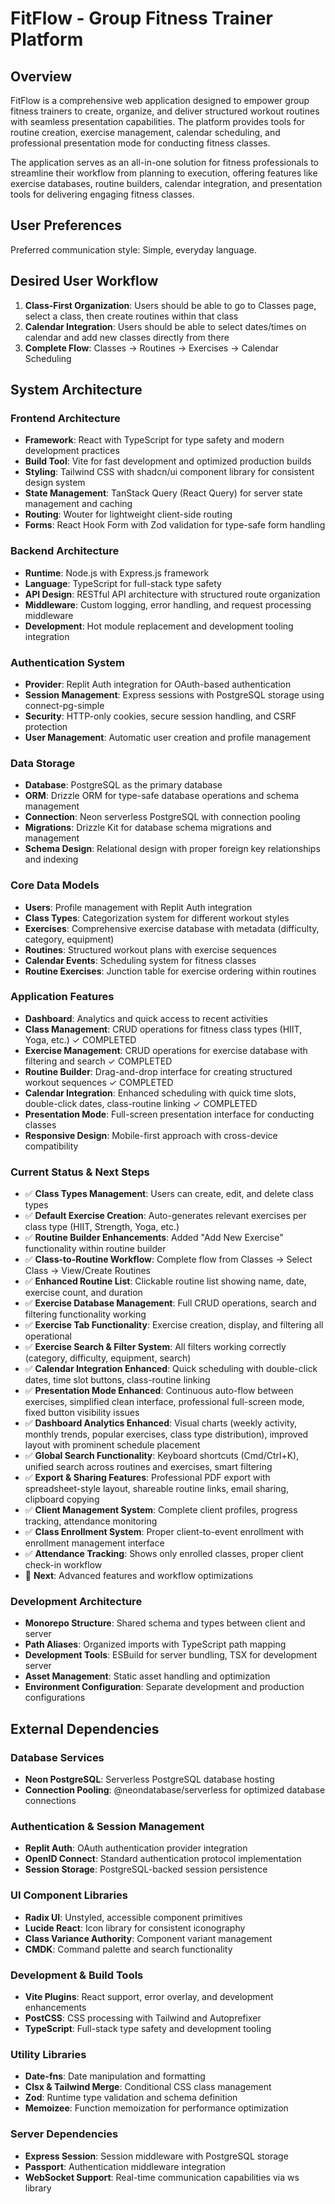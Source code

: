 # FitFlow - Group Fitness Trainer Platform

## Overview

FitFlow is a comprehensive web application designed to empower group fitness trainers to create, organize, and deliver structured workout routines with seamless presentation capabilities. The platform provides tools for routine creation, exercise management, calendar scheduling, and professional presentation mode for conducting fitness classes.

The application serves as an all-in-one solution for fitness professionals to streamline their workflow from planning to execution, offering features like exercise databases, routine builders, calendar integration, and presentation tools for delivering engaging fitness classes.

## User Preferences

Preferred communication style: Simple, everyday language.

## Desired User Workflow
1. **Class-First Organization**: Users should be able to go to Classes page, select a class, then create routines within that class
2. **Calendar Integration**: Users should be able to select dates/times on calendar and add new classes directly from there
3. **Complete Flow**: Classes → Routines → Exercises → Calendar Scheduling

## System Architecture

### Frontend Architecture
- **Framework**: React with TypeScript for type safety and modern development practices
- **Build Tool**: Vite for fast development and optimized production builds
- **Styling**: Tailwind CSS with shadcn/ui component library for consistent design system
- **State Management**: TanStack Query (React Query) for server state management and caching
- **Routing**: Wouter for lightweight client-side routing
- **Forms**: React Hook Form with Zod validation for type-safe form handling

### Backend Architecture
- **Runtime**: Node.js with Express.js framework
- **Language**: TypeScript for full-stack type safety
- **API Design**: RESTful API architecture with structured route organization
- **Middleware**: Custom logging, error handling, and request processing middleware
- **Development**: Hot module replacement and development tooling integration

### Authentication System
- **Provider**: Replit Auth integration for OAuth-based authentication
- **Session Management**: Express sessions with PostgreSQL storage using connect-pg-simple
- **Security**: HTTP-only cookies, secure session handling, and CSRF protection
- **User Management**: Automatic user creation and profile management

### Data Storage
- **Database**: PostgreSQL as the primary database
- **ORM**: Drizzle ORM for type-safe database operations and schema management
- **Connection**: Neon serverless PostgreSQL with connection pooling
- **Migrations**: Drizzle Kit for database schema migrations and management
- **Schema Design**: Relational design with proper foreign key relationships and indexing

### Core Data Models
- **Users**: Profile management with Replit Auth integration
- **Class Types**: Categorization system for different workout styles
- **Exercises**: Comprehensive exercise database with metadata (difficulty, category, equipment)
- **Routines**: Structured workout plans with exercise sequences
- **Calendar Events**: Scheduling system for fitness classes
- **Routine Exercises**: Junction table for exercise ordering within routines

### Application Features
- **Dashboard**: Analytics and quick access to recent activities
- **Class Management**: CRUD operations for fitness class types (HIIT, Yoga, etc.) ✓ COMPLETED
- **Exercise Management**: CRUD operations for exercise database with filtering and search ✓ COMPLETED
- **Routine Builder**: Drag-and-drop interface for creating structured workout sequences ✓ COMPLETED
- **Calendar Integration**: Enhanced scheduling with quick time slots, double-click dates, class-routine linking ✓ COMPLETED
- **Presentation Mode**: Full-screen presentation interface for conducting classes
- **Responsive Design**: Mobile-first approach with cross-device compatibility

### Current Status & Next Steps
- ✅ **Class Types Management**: Users can create, edit, and delete class types
- ✅ **Default Exercise Creation**: Auto-generates relevant exercises per class type (HIIT, Strength, Yoga, etc.)
- ✅ **Routine Builder Enhancements**: Added "Add New Exercise" functionality within routine builder
- ✅ **Class-to-Routine Workflow**: Complete flow from Classes → Select Class → View/Create Routines
- ✅ **Enhanced Routine List**: Clickable routine list showing name, date, exercise count, and duration
- ✅ **Exercise Database Management**: Full CRUD operations, search and filtering functionality working
- ✅ **Exercise Tab Functionality**: Exercise creation, display, and filtering all operational
- ✅ **Exercise Search & Filter System**: All filters working correctly (category, difficulty, equipment, search)
- ✅ **Calendar Integration Enhanced**: Quick scheduling with double-click dates, time slot buttons, class-routine linking
- ✅ **Presentation Mode Enhanced**: Continuous auto-flow between exercises, simplified clean interface, professional full-screen mode, fixed button visibility issues
- ✅ **Dashboard Analytics Enhanced**: Visual charts (weekly activity, monthly trends, popular exercises, class type distribution), improved layout with prominent schedule placement
- ✅ **Global Search Functionality**: Keyboard shortcuts (Cmd/Ctrl+K), unified search across routines and exercises, smart filtering
- ✅ **Export & Sharing Features**: Professional PDF export with spreadsheet-style layout, shareable routine links, email sharing, clipboard copying
- ✅ **Client Management System**: Complete client profiles, progress tracking, attendance monitoring
- ✅ **Class Enrollment System**: Proper client-to-event enrollment with enrollment management interface
- ✅ **Attendance Tracking**: Shows only enrolled classes, proper client check-in workflow
- 🔄 **Next**: Advanced features and workflow optimizations

### Development Architecture
- **Monorepo Structure**: Shared schema and types between client and server
- **Path Aliases**: Organized imports with TypeScript path mapping
- **Development Tools**: ESBuild for server bundling, TSX for development server
- **Asset Management**: Static asset handling and optimization
- **Environment Configuration**: Separate development and production configurations

## External Dependencies

### Database Services
- **Neon PostgreSQL**: Serverless PostgreSQL database hosting
- **Connection Pooling**: @neondatabase/serverless for optimized database connections

### Authentication & Session Management
- **Replit Auth**: OAuth authentication provider integration
- **OpenID Connect**: Standard authentication protocol implementation
- **Session Storage**: PostgreSQL-backed session persistence

### UI Component Libraries
- **Radix UI**: Unstyled, accessible component primitives
- **Lucide React**: Icon library for consistent iconography
- **Class Variance Authority**: Component variant management
- **CMDK**: Command palette and search functionality

### Development & Build Tools
- **Vite Plugins**: React support, error overlay, and development enhancements
- **PostCSS**: CSS processing with Tailwind and Autoprefixer
- **TypeScript**: Full-stack type safety and development tooling

### Utility Libraries
- **Date-fns**: Date manipulation and formatting
- **Clsx & Tailwind Merge**: Conditional CSS class management
- **Zod**: Runtime type validation and schema definition
- **Memoizee**: Function memoization for performance optimization

### Server Dependencies
- **Express Session**: Session middleware with PostgreSQL storage
- **Passport**: Authentication middleware integration
- **WebSocket Support**: Real-time communication capabilities via ws library